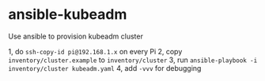 # ansible-kubeadm
Use ansible to provision kubeadm cluster

1, do `ssh-copy-id pi@192.168.1.x` on every Pi
2, copy `inventory/cluster.example` to `inventory/cluster`
3, run `ansible-playbook -i inventory/cluster kubeadm.yaml`
4, add `-vvv` for debugging
